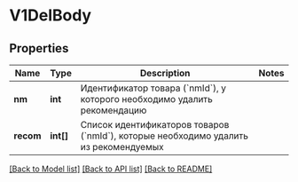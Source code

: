 # V1DelBody

## Properties
Name | Type | Description | Notes
------------ | ------------- | ------------- | -------------
**nm** | **int** | Идентификатор товара (&#x60;nmId&#x60;), у которого необходимо удалить рекомендацию | 
**recom** | **int[]** | Список идентификаторов товаров (&#x60;nmId&#x60;), которые необходимо удалить из рекомендуемых | 

[[Back to Model list]](../../README.md#documentation-for-models) [[Back to API list]](../../README.md#documentation-for-api-endpoints) [[Back to README]](../../README.md)

